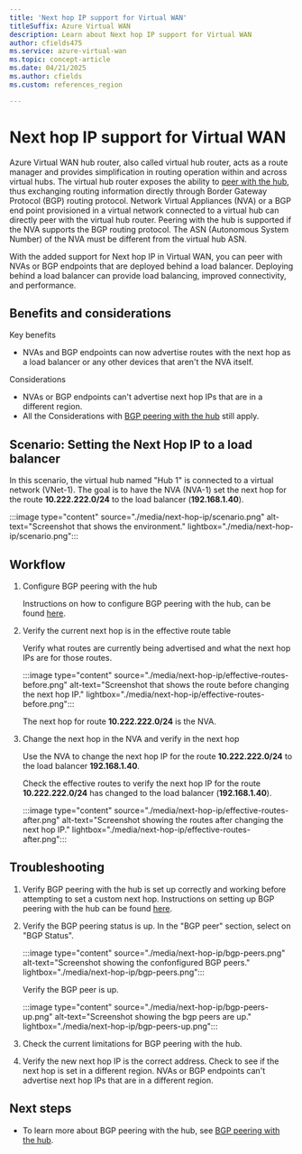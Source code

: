 ```yaml
---
title: 'Next hop IP support for Virtual WAN'
titleSuffix: Azure Virtual WAN
description: Learn about Next hop IP support for Virtual WAN
author: cfields475
ms.service: azure-virtual-wan
ms.topic: concept-article
ms.date: 04/21/2025
ms.author: cfields
ms.custom: references_region

---
```

# Next hop IP support for Virtual WAN

Azure Virtual WAN hub router, also called virtual hub router, acts as a route manager and provides simplification in routing operation within and across virtual hubs. The virtual hub router exposes the ability to [peer with the hub](scenario-bgp-peering-hub.md), thus exchanging routing information directly through Border Gateway Protocol (BGP) routing protocol. Network Virtual Appliances (NVA) or a BGP end point provisioned in a virtual network connected to a virtual hub can directly peer with the virtual hub router. Peering with the hub is supported if the NVA supports the BGP routing protocol. The ASN (Autonomous System Number) of the NVA must be different from the virtual hub ASN.

With the added support for Next hop IP in Virtual WAN, you can peer with NVAs or BGP endpoints that are deployed behind a load balancer. Deploying behind a load balancer can provide load balancing, improved connectivity, and performance.

## Benefits and considerations

Key benefits

   * NVAs and BGP endpoints can now advertise routes with the next hop as a load balancer or any other devices that aren't the NVA itself.

Considerations

   * NVAs or BGP endpoints can't advertise next hop IPs that are in a different region.
   * All the Considerations with [BGP peering with the hub](scenario-bgp-peering-hub.md) still apply. 

## Scenario: Setting the Next Hop IP to a load balancer

In this scenario, the virtual hub named "Hub 1" is connected to a virtual network (VNet-1). The goal is to have the NVA (NVA-1) set the next hop for the route **10.222.222.0/24** to the load balancer (**192.168.1.40**). 

:::image type="content" source="./media/next-hop-ip/scenario.png" alt-text="Screenshot that shows the environment." lightbox="./media/next-hop-ip/scenario.png":::

## Workflow

1. Configure BGP peering with the hub

   Instructions on how to configure BGP peering with the hub, can be found [here](scenario-bgp-peering-hub.md). 

2. Verify the current next hop is in the effective route table

   Verify what routes are currently being advertised and what the next hop IPs are for those routes.

   :::image type="content" source="./media/next-hop-ip/effective-routes-before.png" alt-text="Screenshot that shows the route before changing the next hop IP." lightbox="./media/next-hop-ip/effective-routes-before.png":::

   The next hop for route **10.222.222.0/24** is the NVA.

3. Change the next hop in the NVA and verify in the next hop

   Use the NVA to change the next hop IP for the route **10.222.222.0/24** to the load balancer **192.168.1.40**.

   Check the effective routes to verify the next hop IP for the route **10.222.222.0/24** has changed to the load balancer (**192.168.1.40**). 

   :::image type="content" source="./media/next-hop-ip/effective-routes-after.png" alt-text="Screenshot showing the routes after changing the next hop IP." lightbox="./media/next-hop-ip/effective-routes-after.png":::

## Troubleshooting

1. Verify BGP peering with the hub is set up correctly and working before attempting to set a custom next hop.  Instructions on setting up BGP peering with the hub can be found [here](scenario-bgp-peering-hub.md).

2. Verify the BGP peering status is up. In the "BGP peer" section, select on "BGP Status". 
   
   :::image type="content" source="./media/next-hop-ip/bgp-peers.png" alt-text="Screenshot showing the confonfigured BGP peers." lightbox="./media/next-hop-ip/bgp-peers.png":::
   
   Verify the BGP peer is up. 

   :::image type="content" source="./media/next-hop-ip/bgp-peers-up.png" alt-text="Screenshot showing the bgp peers are up." lightbox="./media/next-hop-ip/bgp-peers-up.png"::: 

3. Check the current limitations for BGP peering with the hub.

4. Verify the new next hop IP is the correct address. Check to see if the next hop is set in a different region. NVAs or BGP endpoints can't advertise next hop IPs that are in a different region. 

## Next steps

* To learn more about BGP peering with the hub, see [BGP peering with the hub](scenario-bgp-peering-hub.md).